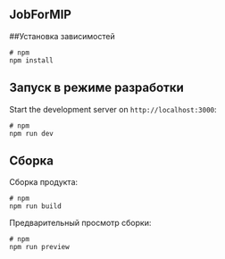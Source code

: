 ## JobForMIP

##Установка зависимостей

```
# npm
npm install

```

## Запуск в режиме разработки

Start the development server on `http://localhost:3000`:

```
# npm
npm run dev
```

## Сборка

Сборка продукта:

```
# npm
npm run build
```

Предварительный просмотр сборки:

```
# npm
npm run preview
```

